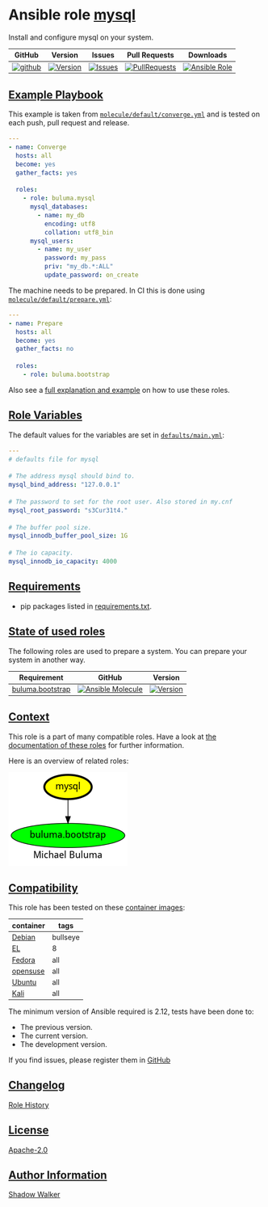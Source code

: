 # Ansible role [mysql](https://galaxy.ansible.com/ui/standalone/roles/buluma/mysql/documentation)

Install and configure mysql on your system.

|GitHub|Version|Issues|Pull Requests|Downloads|
|------|-------|------|-------------|---------|
|[![github](https://github.com/buluma/ansible-role-mysql/actions/workflows/molecule.yml/badge.svg)](https://github.com/buluma/ansible-role-mysql/actions/workflows/molecule.yml)|[![Version](https://img.shields.io/github/release/buluma/ansible-role-mysql.svg)](https://github.com/buluma/ansible-role-mysql/releases/)|[![Issues](https://img.shields.io/github/issues/buluma/ansible-role-mysql.svg)](https://github.com/buluma/ansible-role-mysql/issues/)|[![PullRequests](https://img.shields.io/github/issues-pr-closed-raw/buluma/ansible-role-mysql.svg)](https://github.com/buluma/ansible-role-mysql/pulls/)|[![Ansible Role](https://img.shields.io/ansible/role/d/buluma/mysql)](https://galaxy.ansible.com/ui/standalone/roles/buluma/mysql/documentation)|

## [Example Playbook](#example-playbook)

This example is taken from [`molecule/default/converge.yml`](https://github.com/buluma/ansible-role-mysql/blob/master/molecule/default/converge.yml) and is tested on each push, pull request and release.

```yaml
---
- name: Converge
  hosts: all
  become: yes
  gather_facts: yes

  roles:
    - role: buluma.mysql
      mysql_databases:
        - name: my_db
          encoding: utf8
          collation: utf8_bin
      mysql_users:
        - name: my_user
          password: my_pass
          priv: "my_db.*:ALL"
          update_password: on_create
```

The machine needs to be prepared. In CI this is done using [`molecule/default/prepare.yml`](https://github.com/buluma/ansible-role-mysql/blob/master/molecule/default/prepare.yml):

```yaml
---
- name: Prepare
  hosts: all
  become: yes
  gather_facts: no

  roles:
    - role: buluma.bootstrap
```

Also see a [full explanation and example](https://buluma.github.io/how-to-use-these-roles.html) on how to use these roles.

## [Role Variables](#role-variables)

The default values for the variables are set in [`defaults/main.yml`](https://github.com/buluma/ansible-role-mysql/blob/master/defaults/main.yml):

```yaml
---
# defaults file for mysql

# The address mysql should bind to.
mysql_bind_address: "127.0.0.1"

# The password to set for the root user. Also stored in my.cnf
mysql_root_password: "s3Cur31t4."

# The buffer pool size.
mysql_innodb_buffer_pool_size: 1G

# The io capacity.
mysql_innodb_io_capacity: 4000
```

## [Requirements](#requirements)

- pip packages listed in [requirements.txt](https://github.com/buluma/ansible-role-mysql/blob/master/requirements.txt).

## [State of used roles](#state-of-used-roles)

The following roles are used to prepare a system. You can prepare your system in another way.

| Requirement | GitHub | Version |
|-------------|--------|--------|
|[buluma.bootstrap](https://galaxy.ansible.com/buluma/bootstrap)|[![Ansible Molecule](https://github.com/buluma/ansible-role-bootstrap/actions/workflows/molecule.yml/badge.svg)](https://github.com/buluma/ansible-role-bootstrap/actions/workflows/molecule.yml)|[![Version](https://img.shields.io/github/release/buluma/ansible-role-bootstrap.svg)](https://github.com/shadowwalker/ansible-role-bootstrap)|

## [Context](#context)

This role is a part of many compatible roles. Have a look at [the documentation of these roles](https://buluma.github.io/) for further information.

Here is an overview of related roles:

![dependencies](https://raw.githubusercontent.com/buluma/ansible-role-mysql/png/requirements.png "Dependencies")

## [Compatibility](#compatibility)

This role has been tested on these [container images](https://hub.docker.com/u/buluma):

|container|tags|
|---------|----|
|[Debian](https://hub.docker.com/r/buluma/debian)|bullseye|
|[EL](https://hub.docker.com/r/buluma/enterpriselinux)|8|
|[Fedora](https://hub.docker.com/r/buluma/fedora)|all|
|[opensuse](https://hub.docker.com/r/buluma/opensuse)|all|
|[Ubuntu](https://hub.docker.com/r/buluma/ubuntu)|all|
|[Kali](https://hub.docker.com/r/buluma/kali)|all|

The minimum version of Ansible required is 2.12, tests have been done to:

- The previous version.
- The current version.
- The development version.

If you find issues, please register them in [GitHub](https://github.com/buluma/ansible-role-mysql/issues)

## [Changelog](#changelog)

[Role History](https://github.com/buluma/ansible-role-mysql/blob/master/CHANGELOG.md)

## [License](#license)

[Apache-2.0](https://github.com/buluma/ansible-role-mysql/blob/master/LICENSE)

## [Author Information](#author-information)

[Shadow Walker](https://buluma.github.io/)

